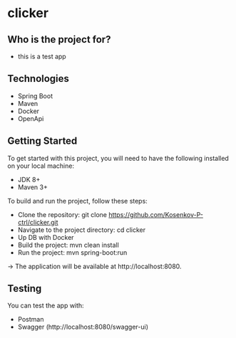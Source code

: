 # clicker

## Who is the project for?

- this is a test app

## Technologies
- Spring Boot
- Maven
- Docker
- OpenApi

## Getting Started
To get started with this project, you will need to have the following installed on your local machine:

- JDK 8+
- Maven 3+

To build and run the project, follow these steps:

- Clone the repository: git clone https://github.com/Kosenkov-P-ctrl/clicker.git
- Navigate to the project directory: cd clicker
- Up DB with Docker
- Build the project: mvn clean install
- Run the project: mvn spring-boot:run

-> The application will be available at http://localhost:8080.

## Testing
You can test the app with:

- Postman
- Swagger (http://localhost:8080/swagger-ui)
